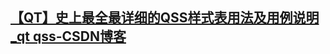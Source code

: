 ## [【QT】史上最全最详细的QSS样式表用法及用例说明_qt qss-CSDN博客](https://blog.csdn.net/WL0616/article/details/129118087)